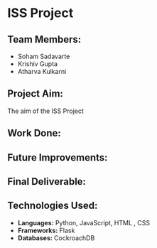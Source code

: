 # ISS Project

## Team Members:
- Soham Sadavarte
- Krishiv Gupta
- Atharva Kulkarni

## Project Aim:
The aim of the ISS Project 

## Work Done:


## Future Improvements:


## Final Deliverable:


## Technologies Used:
- **Languages:** Python, JavaScript, HTML , CSS
- **Frameworks:** Flask 
- **Databases:** CockroachDB


